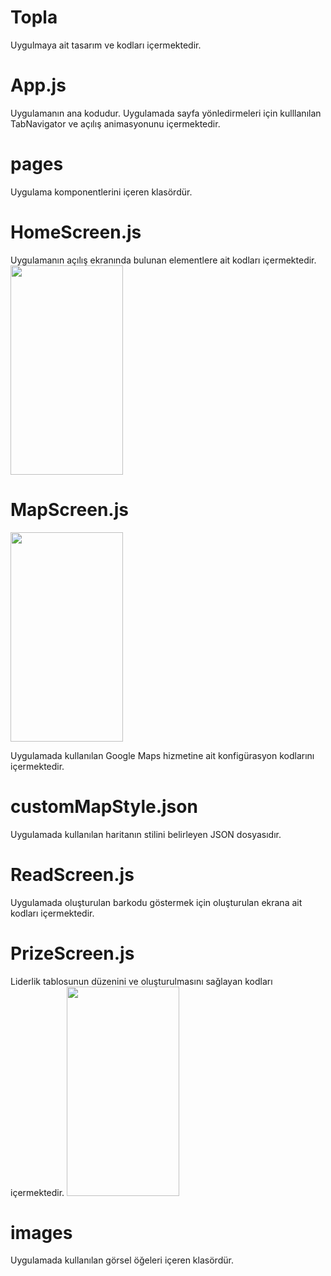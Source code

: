 
# Topla
Uygulmaya ait tasarım ve kodları içermektedir.

# App.js
Uygulamanın ana kodudur. Uygulamada sayfa yönledirmeleri için kulllanılan TabNavigator ve açılış animasyonunu içermektedir.

# pages
Uygulama komponentlerini içeren klasördür.

# HomeScreen.js
Uygulamanın açılış ekranında bulunan elementlere ait kodları içermektedir. 
<img src="https://user-images.githubusercontent.com/24692670/117543568-13101900-b026-11eb-8fdd-8788330289ce.png" width="180" height="335">

# MapScreen.js
<img src="https://user-images.githubusercontent.com/24692670/117543581-2327f880-b026-11eb-9671-ec3c624ffdb0.png" width="180" height="335">

Uygulamada kullanılan Google Maps hizmetine ait konfigürasyon kodlarını içermektedir.


# customMapStyle.json
Uygulamada kullanılan haritanın stilini belirleyen JSON dosyasıdır.

# ReadScreen.js
Uygulamada oluşturulan barkodu göstermek için oluşturulan ekrana ait kodları içermektedir.

# PrizeScreen.js
Liderlik tablosunun düzenini ve oluşturulmasını sağlayan kodları içermektedir.
<img src="https://user-images.githubusercontent.com/24692670/117543556-025fa300-b026-11eb-9317-e0107256d3ce.png" width="180" height="335">

# images
Uygulamada kullanılan görsel öğeleri içeren klasördür.
